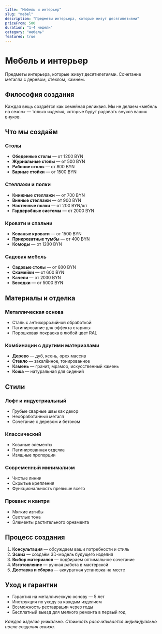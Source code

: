 ```yaml
---
title: "Мебель и интерьер"
slug: "mebel"
description: "Предметы интерьера, которые живут десятилетиями"
priceFrom: 500
duration: "1-4 недели"
category: "мебель"
featured: true
---
```


# Мебель и интерьер

Предметы интерьера, которые живут десятилетиями. Сочетание металла с деревом, стеклом, камнем.

## Философия создания

Каждая вещь создаётся как семейная реликвия. Мы не делаем «мебель на сезон» — только изделия, которые будут радовать внуков ваших внуков.

## Что мы создаём

### Столы
- **Обеденные столы** — от 1200 BYN
- **Журнальные столы** — от 500 BYN  
- **Рабочие столы** — от 800 BYN
- **Барные стойки** — от 1500 BYN

### Стеллажи и полки
- **Книжные стеллажи** — от 700 BYN
- **Винные стеллажи** — от 900 BYN
- **Настенные полки** — от 200 BYN/шт
- **Гардеробные системы** — от 2000 BYN

### Кровати и спальни
- **Кованые кровати** — от 1500 BYN
- **Прикроватные тумбы** — от 400 BYN
- **Комоды** — от 1200 BYN

### Садовая мебель
- **Садовые столы** — от 800 BYN
- **Скамейки** — от 600 BYN
- **Качели** — от 2000 BYN
- **Беседки** — от 5000 BYN

## Материалы и отделка

### Металлическая основа
- Сталь с антикоррозийной обработкой
- Патинирование для эффекта старины
- Порошковая покраска в любой цвет RAL

### Комбинации с другими материалами
- **Дерево** — дуб, ясень, орех массив
- **Стекло** — закалённое, тонированное
- **Камень** — гранит, мрамор, искусственный камень
- **Кожа** — натуральная для сидений

## Стили

### Лофт и индустриальный
- Грубые сварные швы как декор
- Необработанный металл
- Сочетание с деревом и бетоном

### Классический
- Кованые элементы
- Патинированная отделка
- Изящные пропорции

### Современный минимализм
- Чистые линии
- Скрытые крепления
- Функциональность превыше всего

### Прованс и кантри
- Мягкие изгибы
- Светлые тона
- Элементы растительного орнамента

## Процесс создания

1. **Консультация** — обсуждаем ваши потребности и стиль
2. **Эскиз** — создаём 3D-модель будущего изделия  
3. **Выбор материалов** — подбираем оптимальное сочетание
4. **Изготовление** — ручная работа в мастерской
5. **Доставка и сборка** — аккуратная установка на месте

## Уход и гарантии

- Гарантия на металлическую основу — 5 лет
- Инструкция по уходу за каждым изделием
- Возможность реставрации через годы
- Бесплатный выезд для мелкого ремонта в первый год

*Каждое изделие уникально. Стоимость рассчитывается индивидуально после создания эскиза.*